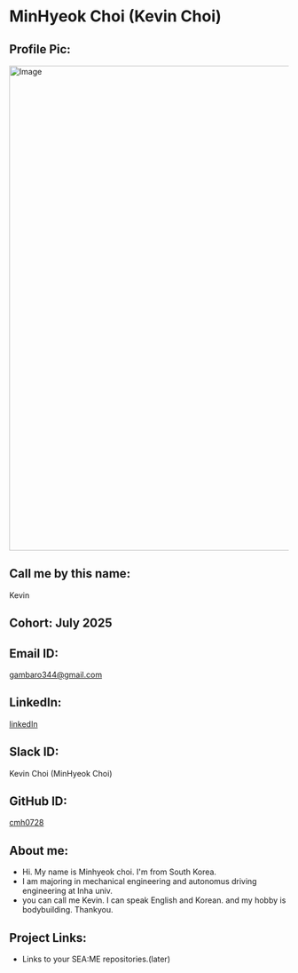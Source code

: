 # MinHyeok Choi (Kevin Choi)
## Profile Pic:
<img width="873" alt="Image" src="https://github.com/user-attachments/assets/756d3497-1c3c-4fca-b904-9266241228c0" />

## Call me by this name: 
Kevin
## Cohort: July 2025
## Email ID: 
gambaro344@gmail.com
## LinkedIn:
[linkedIn](https://www.linkedin.com/in/min-hyeok-choi-2147a634a/)
## Slack ID:
Kevin Choi (MinHyeok Choi)
## GitHub ID:
[cmh0728](https://github.com/cmh0728?tab=repositories)
## About me:
- Hi. My name is Minhyeok choi. I'm from South Korea. 
- I am majoring in mechanical engineering and autonomus driving engineering at Inha univ. 
- you can call me Kevin. I can speak English and Korean. and my hobby is bodybuilding. Thankyou.

## Project Links:
- Links to your SEA:ME repositories.(later)
